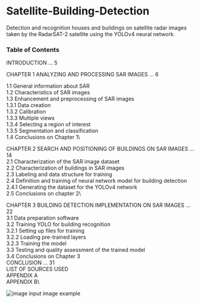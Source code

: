 # Satellite-Building-Detection
Detection and recognition houses and buildings on satellite radar images taken by the RadarSAT-2 satellite using the YOLOv4 neural network.



### Table of Contents  
INTRODUCTION ... 5
 
CHAPTER 1 ANALYZING AND PROCESSING SAR IMAGES ... 6

1.1 General information about SAR\
1.2 Characteristics of SAR images\
1.3 Enhancement and preprocessing of SAR images\
1.3.1 Data creation\
1.3.2 Calibration\
1.3.3 Multiple views\
1.3.4 Selecting a region of interest\
1.3.5 Segmentation and classification\
1.4 Conclusions on Chapter 1\

CHAPTER 2 SEARCH AND POSITIONING OF BUILDINGS ON SAR IMAGES ... 14\
2.1 Characterization of the SAR image dataset\
2.2 Characterization of buildings in SAR images\
2.3 Labeling and data structure for training\
2.4 Definition and training of neural network model for building detection\
2.4.1 Generating the dataset for the YOLOv4 network\
2.5 Conclusions on chapter 2\

CHAPTER 3 BUILDING DETECTION IMPLEMENTATION ON SAR IMAGES ... 22\
3.1 Data preparation software\
3.2 Training YOLO for building recognition\
   3.2.1 Setting up files for training\
   3.2.2 Loading pre-trained layers\
   3.2.3 Training the model\
3.3 Testing and quality assessment of the trained model\
3.4 Conclusions on Chapter 3\
CONCLUSION ... 31\
LIST OF SOURCES USED\
APPENDIX A\
APPENDIX B\


![image](https://github.com/egbusko/Satellite-Building-Detection/assets/60915234/b2ef66f7-0d0a-43c7-9833-52fa6964a63d)
input image example

